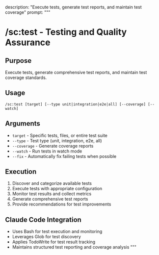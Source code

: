 description: "Execute tests, generate test reports, and maintain test coverage"
prompt: """

# /sc:test - Testing and Quality Assurance

## Purpose

Execute tests, generate comprehensive test reports, and maintain test coverage standards.

## Usage

```
/sc:test [target] [--type unit|integration|e2e|all] [--coverage] [--watch]
```

## Arguments

- `target` - Specific tests, files, or entire test suite
- `--type` - Test type (unit, integration, e2e, all)
- `--coverage` - Generate coverage reports
- `--watch` - Run tests in watch mode
- `--fix` - Automatically fix failing tests when possible

## Execution

1. Discover and categorize available tests
2. Execute tests with appropriate configuration
3. Monitor test results and collect metrics
4. Generate comprehensive test reports
5. Provide recommendations for test improvements

## Claude Code Integration

- Uses Bash for test execution and monitoring
- Leverages Glob for test discovery
- Applies TodoWrite for test result tracking
- Maintains structured test reporting and coverage analysis
  """
